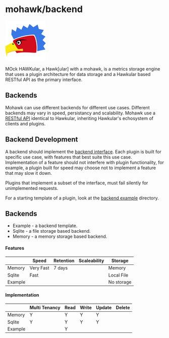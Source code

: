 

# mohawk/backend

![MoHawk](/images/logo-128.png?raw=true "MoHawk Logo")

MOck HAWKular, a Hawk[ular] with a mohawk, is a metrics storage engine that uses a plugin architecture for data storage and a Hawkular based RESTful API as the primary interface.

## Backends
Mohawk can use different backends for different use cases. Different backends may vary in speed, persistancy and scalability. Mohawk use a [RESTful API](/examples/REST.md) identical to Hawkular, inheriting Hawkular's echosystem of clients and plugins.

## Backend Development

A backend should implement the [backend interface](/backend/backend.go). Each plugin is built for specific use case,
with features that best suite this use case. Implementation of a feature should not interfere
with plugin functionality, for example, a plugin built for speed may choose not to implement a feature that
may slow it down.

Plugins that implement a subset of the interface, must fail silently for unimplemented requests.

For a starting template of a plugin, look at the [backend example](/backend/example) directory.

## Backends

  - Example - a backend template.
  - Sqlite  - a file storage based backend.
  - Memory  - a memory storage based backend.

#### Features

|                  | Speed         | Retention | Scaleability  | Storage          |
|------------------|---------------|-----------|---------------|------------------|
| Memory           | Very Fast     | 7 days    |               | Memory           |
| Sqlite           | Fast          |           |               | Local File       |
| Example          |               |           |               | No storage       |

#### Implementation

|                  | Multi Tenancy | Read| Write | Update | Delete |
|------------------|---------------|-----|-------|--------|--------|
| Memory           | Y             | Y   | Y     | Y      |        |
| Sqlite           | Y             | Y   | Y     | Y      |        |
| Example          |               | Y   |       |        |        |
